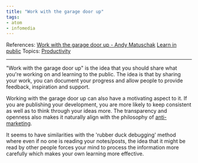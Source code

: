 ```yaml
---
title: "Work with the garage door up"
tags:
- atom
- infomedia
---
```

References:  [Work with the garage door up - Andy Matuschak](https://notes.andymatuschak.org/About_these_notes?stackedNotes=z21cgR9K3UcQ5a7yPsj2RUim3oM2TzdBByZu&stackedNotes=z2DABWsGLkXcCuUet2scfD1duL1ZHBztwGKp) [Learn in public](https://www.swyx.io/learn-in-public)
Topics:  [Productivity](Topics/Productivity.md)  

---

"Work with the garage door up" is the idea that you should share what you're working on and learning to the public. The idea is that by sharing your work, you can document your progress and allow people to provide feedback, inspiration and support.  

Working with the garage door up can also have a motivating aspect to it. If you are publishing your development, you are more likely to keep consistent as well as to think through your ideas more. The transparency and openness also makes it naturally align with the philosophy of [anti-marketing](Anti-marketing.md).     

It seems to have similarities with the 'rubber duck debugging' method where even if no one is reading your notes/posts, the idea that it might be read by other people forces your mind to process the information more carefully which makes your own learning more effective.